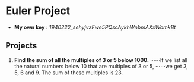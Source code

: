 Euler Project
=============

- **My own key** : *1940222_sehyjvzFwe5PQscAykhWnbmAXxWomkBt*

Projects
--------
1. **Find the sum of all the multiples of 3 or 5 below 1000.**
⋅⋅⋅⋅⋅⋅If we list all the natural numbers below 10 that are multiples of 3 or 5,
⋅⋅⋅⋅⋅⋅we get 3, 5, 6 and 9. The sum of these multiples is 23.

